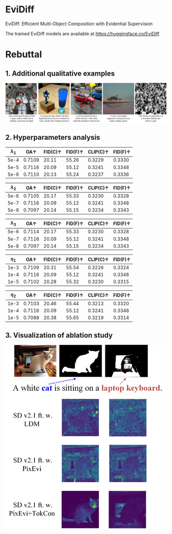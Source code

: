 # EviDiff
EviDiff: Efficient Multi-Object Composition with Evidential Supervision

The trained EviDiff models are available at https://huggingface.co/EviDiff

# Rebuttal
## 1. Additional qualitative examples
![image](https://github.com/anonymity-coder/EviDiff/blob/main/additional-results.jpg)

## 2. Hyperparameters analysis
| $\lambda_1$    | 	    OA↑	   | FID(C)↑ | FID(F)↑ | CLIP(C)↑ | FID(F)↑ |
| ---------- | --------------- | ------- | ------- |-------- | -------- |
|  5e-4      | 	    0.7109     | 20.11   | 55.26   | 0.3229  | 0.3330   |
|  5e-5      | 	    0.7116     | 20.09   | 55.12   | 0.3241  | 0.3348   |  
|  5e-6      | 	    0.7110     | 20.13   | 55.24   | 0.3237  | 0.3336   |  

| $\lambda_2$    | 	    OA↑	   | FID(C)↑ | FID(F)↑ | CLIP(C)↑ | FID(F)↑ |
| ---------- | --------------- | ------- | ------- |-------- | -------- |
|  5e-6      | 	    0.7105     | 20.17   | 55.33   | 0.3230  | 0.3328   |
|  5e-7      | 	    0.7116     | 20.09   | 55.12   | 0.3241  | 0.3348   |  
|  5e-8      | 	    0.7097     | 20.14   | 55.15   | 0.3234  | 0.3343   |  

| $\lambda_3$    | 	    OA↑	   | FID(C)↑ | FID(F)↑ | CLIP(C)↑ | FID(F)↑ |
| ---------- | --------------- | ------- | ------- |-------- | -------- |
|  5e-6      | 	    0.7114     | 20.17   | 55.33   | 0.3230  | 0.3328   |
|  5e-7      | 	    0.7116     | 20.09   | 55.12   | 0.3241  | 0.3348   |  
|  5e-8      | 	    0.7097     | 20.14   | 55.15   | 0.3234  | 0.3343   |  

| $\eta_1$    | 	    OA↑	   | FID(C)↑ | FID(F)↑ | CLIP(C)↑ | FID(F)↑ |
| ---------- | --------------- | ------- | ------- |-------- | -------- |
|  1e-3      | 	    0.7109     | 20.31   | 55.54   | 0.3226  | 0.3324   |
|  1e-4      | 	    0.7116     | 20.09   | 55.12   | 0.3241  | 0.3348   |  
|  1e-5      | 	    0.7102     | 20.28   | 55.32   | 0.3230  | 0.3315   |

| $\eta_2$    | 	    OA↑	   | FID(C)↑ | FID(F)↑ | CLIP(C)↑ | FID(F)↑ |
| ---------- | --------------- | ------- | ------- |-------- | -------- |
|  1e-3      | 	    0.7103     | 20.46   | 55.44   | 0.3213  | 0.3320   |
|  1e-4      | 	    0.7116     | 20.09   | 55.12   | 0.3241  | 0.3348   |  
|  1e-5      | 	    0.7088     | 20.38   | 55.65   | 0.3219  | 0.3314   |

## 3. Visualization of ablation study
![image](https://github.com/anonymity-coder/EviDiff/blob/main/abalation.jpg)

